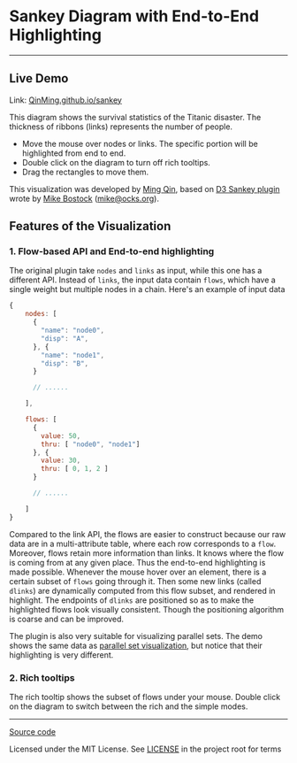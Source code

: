 # Sankey Diagram with End-to-End Highlighting

------------------------

<!-- ![Screenshoot](//github.com/QinMing/d3-sankey-with-highlighting/blob/gh-pages/asset/screenshot.png?raw=true) -->
<!-- Titanic Survivors. Data source: [Robert J. MacG. Dawson](//www.amstat.org/publications/jse/v3n3/datasets.dawson.html) -->

## Live Demo

<!--The following line changes with index.html-->

Link: [QinMing.github.io/sankey](http://QinMing.github.io/sankey)

This diagram shows the survival statistics of the Titanic disaster. The thickness of ribbons (links) represents the number of people. 
- Move the mouse over nodes or links. The specific portion will be highlighted from end to end.
- Double click on the diagram to turn off rich tooltips.
- Drag the rectangles to move them.

This visualization was developed by [Ming Qin](//github.com/QinMing), based on [D3 Sankey plugin](http://bost.ocks.org/mike/sankey/) wrote by [Mike Bostock](//github.com/mbostock) (<mike@ocks.org>).

## Features of the Visualization

### 1. Flow-based API and End-to-end highlighting

The original plugin take `nodes` and `links` as input, while this one has a different API. Instead of `links`, the input data contain `flows`, which have a single weight but multiple nodes in a chain. Here's an example of input data

```javascript
{
    nodes: [
      {
        "name": "node0",
        "disp": "A",
      }, {
        "name": "node1",
        "disp": "B",
      }

      // ......

    ],

    flows: [
      {
        value: 50,
        thru: [ "node0", "node1"]
      }, {
        value: 30,
        thru: [ 0, 1, 2 ]
      }

      // ......

    ]
}
```
Compared to the link API, the flows are easier to construct because our raw data are in a multi-attribute table, where each row corresponds to a `flow`. Moreover, flows retain more information than links. It knows where the flow is coming from at any given place. Thus the end-to-end highlighting is made possible. Whenever the mouse hover over an element, there is a certain subset of `flows` going through it. Then some new links (called `dlinks`) are dynamically computed from this flow subset, and rendered in highlight. The endpoints of `dlinks` are positioned so as to make the highlighted flows look visually consistent. Though the positioning algorithm is coarse and can be improved.

The plugin is also very suitable for visualizing parallel sets. The demo shows the same data as [parallel set visualization](https://www.jasondavies.com/parallel-sets/), but notice that their highlighting is very different.

### 2. Rich tooltips

The rich tooltip shows the subset of flows under your mouse. Double click on the diagram to switch between the rich and the simple modes.

------------------------

[Source code](//github.com/QinMing/d3-sankey-with-highlighting)

Licensed under the MIT License. See [LICENSE](//github.com/QinMing/d3-sankey-with-highlighting/blob/gh-pages/LICENSE) in the project root for terms
